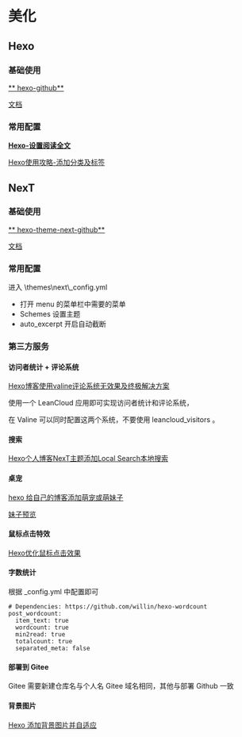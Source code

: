 # 美化

## Hexo

### 基础使用

[** hexo-github**](https://github.com/hexojs/hexo)

[文档](https://hexo.io/zh-cn/docs/)

### 常用配置

[**Hexo-设置阅读全文**](https://www.jianshu.com/p/78c218f9d1e7)

[Hexo使用攻略-添加分类及标签](https://linlif.github.io/2017/05/27/Hexo%E4%BD%BF%E7%94%A8%E6%94%BB%E7%95%A5-%E6%B7%BB%E5%8A%A0%E5%88%86%E7%B1%BB%E5%8F%8A%E6%A0%87%E7%AD%BE/)

## NexT

### 基础使用

[** hexo-theme-next-github**](https://github.com/theme-next/hexo-theme-next)

[文档](http://theme-next.iissnan.com/getting-started.html)

### 常用配置

进入 \themes\next\\\_config.yml

* 打开 menu 的菜单栏中需要的菜单
* Schemes 设置主题
* auto\_excerpt 开启自动截断

### 第三方服务

#### 访问者统计 + 评论系统

[Hexo博客使用valine评论系统无效果及终极解决方案](https://www.jianshu.com/p/f4658df66a15)

使用一个 LeanCloud 应用即可实现访问者统计和评论系统，

在 Valine 可以同时配置这两个系统，不要使用 leancloud\_visitors 。

#### 搜索

[Hexo个人博客NexT主题添加Local Search本地搜索](https://blog.csdn.net/mqdxiaoxiao/article/details/93257866)

#### 桌宠

[hexo 给自己的博客添加萌宠或萌妹子](https://www.jianshu.com/p/c59a15d90759)

[妹子预览](https://huaji8.top/post/live2d-plugin-2.0/)

#### 鼠标点击特效

[Hexo优化鼠标点击效果](http://blog.duanzy.xyz/2019/01/18/HexoBetter/#more)

#### 字数统计

根据 \_config.yml 中配置即可

```
# Dependencies: https://github.com/willin/hexo-wordcount
post_wordcount:
  item_text: true
  wordcount: true
  min2read: true
  totalcount: true
  separated_meta: false
```

#### 部署到 Gitee

Gitee 需要新建仓库名与个人名 Gitee 域名相同，其他与部署 Github 一致

#### 背景图片

[Hexo 添加背景图片并自适应](https://vonsdite.github.io/posts/c08e78b.html)
